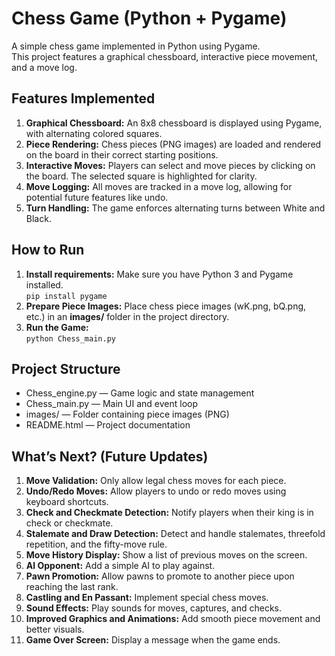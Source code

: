 <h1>Chess Game (Python + Pygame)</h1>

<p>
A simple chess game implemented in Python using Pygame.<br>
This project features a graphical chessboard, interactive piece movement, and a move log.
</p>

<h2>Features Implemented</h2>
<ol>
  <li><b>Graphical Chessboard:</b> An 8x8 chessboard is displayed using Pygame, with alternating colored squares.</li>
  <li><b>Piece Rendering:</b> Chess pieces (PNG images) are loaded and rendered on the board in their correct starting positions.</li>
  <li><b>Interactive Moves:</b> Players can select and move pieces by clicking on the board. The selected square is highlighted for clarity.</li>
  <li><b>Move Logging:</b> All moves are tracked in a move log, allowing for potential future features like undo.</li>
  <li><b>Turn Handling:</b> The game enforces alternating turns between White and Black.</li>
</ol>

<h2>How to Run</h2>
<ol>
  <li>
    <b>Install requirements:</b> Make sure you have Python 3 and Pygame installed.<br>
    <code>pip install pygame</code>
  </li>
  <li>
    <b>Prepare Piece Images:</b> Place chess piece images (wK.png, bQ.png, etc.) in an <b>images/</b> folder in the project directory.
  </li>
  <li>
    <b>Run the Game:</b><br>
    <code>python Chess_main.py</code>
  </li>
</ol>

<h2>Project Structure</h2>
<ul>
  <li>Chess_engine.py &mdash; Game logic and state management</li>
  <li>Chess_main.py &mdash; Main UI and event loop</li>
  <li>images/ &mdash; Folder containing piece images (PNG)</li>
  <li>README.html &mdash; Project documentation</li>
</ul>

<h2>What’s Next? (Future Updates)</h2>
<ol>
  <li><b>Move Validation:</b> Only allow legal chess moves for each piece.</li>
  <li><b>Undo/Redo Moves:</b> Allow players to undo or redo moves using keyboard shortcuts.</li>
  <li><b>Check and Checkmate Detection:</b> Notify players when their king is in check or checkmate.</li>
  <li><b>Stalemate and Draw Detection:</b> Detect and handle stalemates, threefold repetition, and the fifty-move rule.</li>
  <li><b>Move History Display:</b> Show a list of previous moves on the screen.</li>
  <li><b>AI Opponent:</b> Add a simple AI to play against.</li>
  <li><b>Pawn Promotion:</b> Allow pawns to promote to another piece upon reaching the last rank.</li>
  <li><b>Castling and En Passant:</b> Implement special chess moves.</li>
  <li><b>Sound Effects:</b> Play sounds for moves, captures, and checks.</li>
  <li><b>Improved Graphics and Animations:</b> Add smooth piece movement and better visuals.</li>
  <li><b>Game Over Screen:</b> Display a message when the game ends.</li>
</ol>


